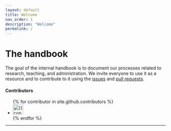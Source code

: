 ```yaml
---
layout: default
title: Welcome
nav_order: 1
description: "Welcome"
permalink: /
---
```



# The handbook

The goal of the internal handbook is to document our processes related to research, teaching, and administration. We invite everyone to use it as a resource and to contribute to it using the [issues] and [pull requests].


#### Contributors
<ul class="list-style-none">
{% for contributor in site.github.contributors %}
  <li class="d-inline-block mr-1">
     <a href="{{ contributor.html_url }}"><img src="{{ contributor.avatar_url }}" width="32" height="32" alt="{{ contributor.login }}"/></a>
  </li>
{% endfor %}
</ul>


----
[issues]: https://github.com/digital-work-lab/handbook/issues
[pull requests]: https://github.com/digital-work-lab/handbook/pulls

[^1]: [It can take up to 10 minutes for changes to your site to publish after you push the changes to GitHub](https://docs.github.com/en/pages/setting-up-a-github-pages-site-with-jekyll/creating-a-github-pages-site-with-jekyll#creating-your-site).

